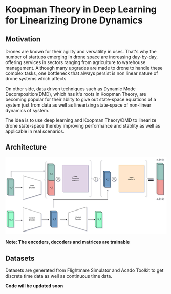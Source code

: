 # Koopman Theory in Deep Learning for Linearizing Drone Dynamics

## Motivation

Drones are known for their agility and versatility in uses. That's why the number of startups emerging in drone space are increasing day-by-day, offering services in sectors ranging from agriculture to warehouse management. Although many upgrades are made to drone to handle these complex tasks, one bottleneck that always persist is non linear nature of drone systems which affects

On other side, data driven techniques such as Dynamic Mode Decomposition(DMD), which has it's roots in Koopman Theory, are becoming popular for their ablity to give out state-space equations of a system just from data as well as linearizing state-space of non-linear dynamics of system.

The idea is to use deep learning and Koopman Theory/DMD to linearize drone state-space thereby improving performance and stablity as well as applicable in real scenarios.

## Architecture

![](git_assets/arch.png)

**Note: The encoders, decoders and matrices are trainable**

## Datasets

Datasets are generated from Flightmare Simulator and Acado Toolkit to get discrete time data as well as continuous time data.


**Code will be updated soon**


